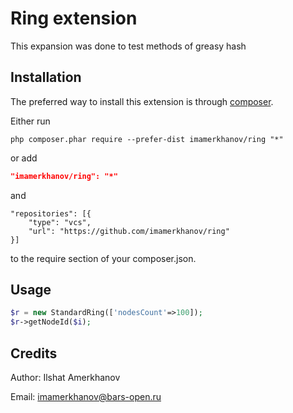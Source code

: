 Ring extension
==============

This expansion was done to test methods of greasy hash


Installation
------------

The preferred way to install this extension is through [composer](http://getcomposer.org/download/).

Either run

```
php composer.phar require --prefer-dist imamerkhanov/ring "*"
```

or add

```json
"imamerkhanov/ring": "*"
```
and 
```
"repositories": [{
    "type": "vcs",
    "url": "https://github.com/imamerkhanov/ring"
}]
```
to the require section of your composer.json.


Usage
-----

```php
$r = new StandardRing(['nodesCount'=>100]);
$r->getNodeId($i);
```
Credits
-----

Author: Ilshat Amerkhanov

Email: imamerkhanov@bars-open.ru